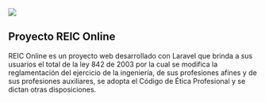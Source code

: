 <img src="https://i.imgur.com/oTfsJOl.png">
<h2> Proyecto REIC Online</h2>
<p> REIC Online es un proyecto web desarrollado con Laravel que brinda a sus usuarios el total de la ley 
    842 de 2003 por la cual se modifica la reglamentación del ejercicio de la ingeniería, de sus profesiones afines y de sus profesiones auxiliares, se adopta el Código de Ética Profesional y se dictan otras disposiciones.
</p>